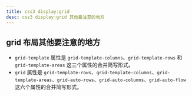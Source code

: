 ```yaml
---
title: css3 display:grid
desc: css3 display:grid 其他要注意的地方
---
```

## grid 布局其他要注意的地方

- `grid-template` 属性是 `grid-template-columns`、`grid-template-rows` 和 `grid-template-areas` 这三个属性的合并简写形式。
- `grid` 属性是 `grid-template-rows`、`grid-template-columns`、`grid-template-areas`、`grid-auto-rows`、`grid-auto-columns`、`grid-auto-flow` 这六个属性的合并简写形式。
